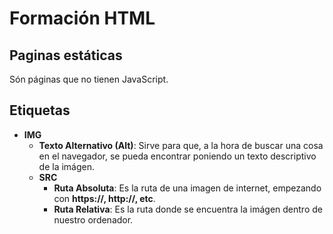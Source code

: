 # Formación HTML

## Paginas estáticas

Són páginas que no tienen JavaScript.

## Etiquetas

- **IMG**
  - **Texto Alternativo (Alt)**: Sirve para que, a la hora de buscar una cosa en el navegador, se pueda encontrar poniendo un texto descriptivo de la imágen.
  - **SRC**
    - **Ruta Absoluta**: Es la ruta de una imagen de internet, empezando con **https://, http://, etc**.
    - **Ruta Relativa**: Es la ruta donde se encuentra la imágen dentro de nuestro ordenador.
